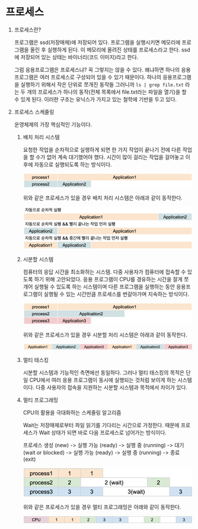 # 프로세스

1. 프로세스란?

   프로그램은 ssd(저장매체)에 저장되어 있다. 프로그램을 실행시키면 메모리에 프로그램을 올린 후 실행하게 된다. 이 메모리에 올려진 상태를 프로세스라고 한다. ssd에 저장되어 있는 상태는 바이너리(코드 이미지)라고 한다.

   그럼 응용프로그램은 프로세스냐? 꼭 그렇지는 않을 수 있다. 왜냐하면 하나의 응용 프로그램은 여러 프로세스로 구성되어 있을 수 있기 때문이다. 하나의 응용프로그램을 실행하기 위해서 작은 단위로 쪼개진 동작들 그러니까 `ls | grep file.txt` 라는 두 개의 프로세스가 하나의 동작(전체 목록에서 file.txt라는 파일을 열기)을 할 수 있게 된다. 이러한 구조는 유닉스가 가지고 있는 철학에 기반을 두고 있다.

2. 프로세스 스케줄링

   운영체제의 가장 핵심적인 기능이다.

   1. 배치 처리 시스템

      요청한 작업을 순차적으로 실행하게 되면 한 가지 작업이 끝나기 전에 다른 작업을 할 수가 없어 계속 대기했어야 했다. 시간이 많이 걸리는 작업을 걸어놓고 이후에 자동으로 실행되도록 하는 방식이다.

      ![배치 처리 시스템](./image/batchProcessing.png)

      위와 같은 프로세스가 있을 경우 배치 처리 시스템은 아래과 같이 동작한다.

      ![배치 처리 시스템 동작 방식](./image/batchProcessingOperate.png)

   2. 시분할 시스템

      컴퓨터의 응답 시간을 최소화하는 시스템. 다중 사용자가 컴퓨터에 접속할 수 있도록 하기 위해 고안되었다. 응용 프로그램이 CPU를 경유하는 시간을 잘게 쪼개어 실행될 수 있도록 하는 시스템이며 다른 프로그램을 실행하는 동안 응용프로그램이 실행될 수 있는 시간만큼 프로세스를 번갈아가며 지속하는 방식이다.

      ![시분할 시스템](./image/timeSharing.png)

      위와 같은 프로세스가 있을 경우 시분할 처리 시스템은 아래과 같이 동작한다.

      ![시분할 시스템 동작 방식](./image/timeSharingOperate.png)

   3. 멀티 태스킹

      시분할 시스템과 기능적인 측면에선 동일하다. 그러나 멀티 태스킹의 목적은 단일 CPU에서 여러 응용 프로그램이 동시에 실행되는 것처럼 보이게 하는 시스템이다. 다중 사용자의 접속을 지원하는 시분할 시스템과 목적에서 차이가 있다.

   4. 멀티 프로그래밍

      CPU의 활용을 극대화하는 스케줄링 알고리즘

      Wait는 저장매체로부터 파일 읽기를 기다리는 시간으로 가정한다. 때문에 프로세스가 Wait 상태가 되면 바로 다음 프로세스로 넘어가는 방식이다.

      프로세스 생성 (new) -> 실행 가능 (ready) -> 실행 중 (running) -> 대기 (wait or blocked) -> 실행 가능 (ready) -> 실행 중 (running) -> 종료 (exit)

      ![멀티 프로그래밍](./image/MultiProgramming.png)

      위와 같은 프로세스가 있을 경우 멀티 프로그래밍은 아래와 같이 동작한다.

      ![멀티 프로그래밍 동작 방식](./image/MultiProgrammingOperate.png)

